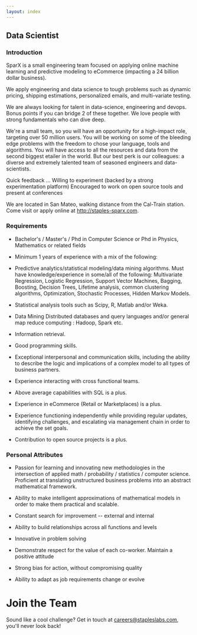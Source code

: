 ```yaml
---
layout: index
---
```


## Data Scientist

### Introduction

SparX is a small engineering team focused on applying online machine
learning and predictive modeling to eCommerce (impacting a 24 billion
dollar business).

We apply engineering and data science to tough problems such as
dynamic pricing, shipping estimations, personalized emails, and
multi-variate testing. 

We are always looking for talent in data-science, engineering and
devops. Bonus points if you can bridge 2 of these together. We love
people with strong fundamentals who can dive deep.

We're a small team, so you will have an opportunity for a high-impact
role, targeting over 50 million users. You will be working on some of the bleeding edge
problems with the freedom to chose your language, tools and algorithms. You will have 
access to all the resources and data from the second biggest etailer in the world. 
But our best perk is our
colleagues: a diverse and extremely talented team of seasoned
engineers and data-scientists. 

Quick feedback ... Willing to experiment (backed by a strong experimentation platform)
Encouraged to work on open source tools and present at conferences


We are located in San Mateo, walking distance from the Cal-Train
station. Come visit or apply online at http://staples-sparx.com.

### Requirements

* Bachelor's / Master's / Phd in Computer Science or Phd in Physics, Mathematics or related fields 

* Minimum 1 years of experience with a mix of the following:

* Predictive analytics/statistical modeling/data mining
  algorithms. Must have knowledge/experience in some/all of the
  following: Multivariate Regression, Logistic Regression, Support
  Vector Machines, Bagging, Boosting, Decision Trees, Lifetime
  analysis, common clustering algorithms, Optimization, Stochastic
  Processes, Hidden Markov Models.

* Statistical analysis tools such as Scipy, R,  Matlab and/or
  Weka.

* Data Mining Distributed databases and query languages and/or general
  map reduce computing : Hadoop, Spark etc.

* Information retrieval.

* Good programming skills. 

* Exceptional interpersonal and communication skills, including the
  ability to describe the logic and implications of a complex model to
  all types of business partners.

* Experience interacting with cross functional teams.

* Above average capabilities with SQL is a plus.

* Experience in eCommerce (Retail or Marketplaces) is a plus.

* Experience functioning independently while providing regular
  updates, identifying challenges, and escalating via management chain
  in order to achieve the set goals.

* Contribution to open source projects is a plus.

### Personal Attributes

* Passion for learning and innovating new methodologies in the
  intersection of applied math / probability / statistics / computer
  science.  Proficient at translating unstructured business problems
  into an abstract mathematical framework.

* Ability to make intelligent approximations of mathematical models in
  order to make them practical and scalable.

* Constant search for improvement -- external and internal

* Ability to build relationships across all functions and levels

* Innovative in problem solving

* Demonstrate respect for the value of each co-worker. Maintain a positive attitude

* Strong bias for action, without compromising quality

* Ability to adapt as job requirements change or evolve

# Join the Team

Sound like a cool challenge? Get in touch at
[careers@stapleslabs.com](mailto:careers@stapleslabs.com), you'll
never look back!
